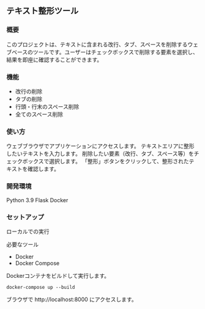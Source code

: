 ## テキスト整形ツール
### 概要
このプロジェクトは、テキストに含まれる改行、タブ、スペースを削除するウェブベースのツールです。ユーザーはチェックボックスで削除する要素を選択し、結果を即座に確認することができます。

### 機能
- 改行の削除
- タブの削除
- 行頭・行末のスペース削除
- 全てのスペース削除

### 使い方
ウェブブラウザでアプリケーションにアクセスします。
テキストエリアに整形したいテキストを入力します。
削除したい要素（改行、タブ、スペース等）をチェックボックスで選択します。
「整形」ボタンをクリックして、整形されたテキストを確認します。

### 開発環境
Python 3.9
Flask
Docker

### セットアップ
ローカルでの実行

必要なツール
- Docker
- Docker Compose

Dockerコンテナをビルドして実行します。
```
docker-compose up --build
```
ブラウザで http://localhost:8000 にアクセスします。
